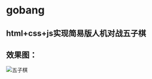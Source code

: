 # gobang
## html+css+js实现简易版人机对战五子棋
## 效果图：


<img src="https://user-images.githubusercontent.com/50769362/164194049-0a7110ff-e52c-4313-9c27-559291e4bca2.jpg"  alt="五子棋" align="center" />



